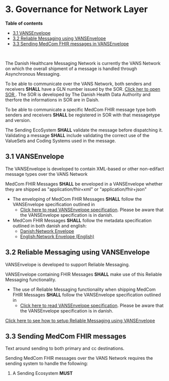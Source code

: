 # 3. Governance for Network Layer

**Table of contents**
* [3.1 VANSEnvelope](#31-vansenvelope)
* [3.2 Reliable Messaging using VANSEnvelope](#32-reliable-messaging-using-vansenvelope)
* [3.3 Sending MedCom FHIR messages in VANSEnvelope](#33-sending-medcom-fhir-messages)

<br>


The Danish Healthcare Messaging Network is currently the VANS Network on which the overall shipment of a message is handled through Asynchronous Messaging.

To be able to communicate over the VANS Network, both senders and receivers **SHALL** have a GLN number issued by the SOR. <a href="https://sundhedsdatastyrelsen.dk/da/rammer-og-retningslinjer/organisationsregistrering" target="_blank">Click her to open SOR </a>. The SOR is developed by The Danish Health Data Authority and therfore the informations in SOR are in Daish. 

To be able to communicate a specific MedCom FHIR message type both senders and receivers **SHALL** be registered in SOR with that messagetype and version.

The Sending EcoSystem **SHALL** validate the message before dispatching it. Validating a message **SHALL** include validating the correct use of the ValueSets and Coding Systems used in the message.

## 3.1 VANSEnvelope

The VANSEnvelope is developed to contain XML-based or other non-edifact message types over the VANS Network

MedCom FHIR Messages **SHALL** be enveloped in a VANSEnvelope whether they are shipped as "application/fhir+xml" or "application/fhir+json"

* The enveloping of MedCom FHIR Messages **SHALL** follow the VANSEnvelope specification outlined in
  * <a href="https://svn.medcom.dk/svn/releases/Standarder/Den%20gode%20VANSEnvelope/Dokumentation" target="_blank"> Click here to read VANSEnvelope specification</a>. Please be aware that the VANSEnvelope specification is in danish.
* MedCom FHIR Messages **SHALL** follow the metadata specification outlined in both danish and english:
  * [Danish:Network Envelope ](FHIRMessages_NetworkEnvelopes_DA.md)
  * [English:Network Envelope (English)](FHIRMessages_NetworkEnvelopes_EN.md)

## 3.2 Reliable Messaging using VANSEnvelope

VANSEnvelope is developed to support Reliable Messaging.

VANSEnvelope containing FHIR Messages **SHALL** make use of this Reliable Messaging functionality.

* The use of Reliable Messaging functionality when shipping MedCom FHIR Messages **SHALL** follow the VANSEnvelope specification outlined in
  * <a href="https://svn.medcom.dk/svn/releases/Standarder/Den%20gode%20VANSEnvelope/Dokumentation" target="_blank"> Click here to read VANSEnvelope specification</a>. Please be aware that the VANSEnvelope specification is in danish.

[Click here to see how to setup Reliable Messaging using VANSEnvelope](032_Reliable_Messaging-VANSEnvelope.md)

## 3.3 Sending MedCom FHIR messages

Text around sending to both primary and cc destinations.

Sending MedCom FHIR messages over the VANS Network requires the sending system to handle the following:

1. A Sending Ecosystem **MUST** 